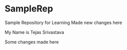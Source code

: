 # SampleRep
Sample Repository for Learning
Made new changes here

My Name is Tejas Srivastava

Some changes made here



